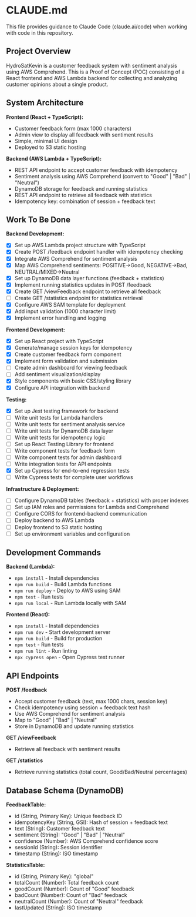 # CLAUDE.md

This file provides guidance to Claude Code (claude.ai/code) when working with code in this repository.

## Project Overview

HydroSatKevin is a customer feedback system with sentiment analysis using AWS Comprehend. This is a Proof of Concept (POC) consisting of a React frontend and AWS Lambda backend for collecting and analyzing customer opinions about a single product.

## System Architecture

**Frontend (React + TypeScript):**
- Customer feedback form (max 1000 characters)
- Admin view to display all feedback with sentiment results
- Simple, minimal UI design
- Deployed to S3 static hosting

**Backend (AWS Lambda + TypeScript):**
- REST API endpoint to accept customer feedback with idempotency
- Sentiment analysis using AWS Comprehend (convert to "Good" | "Bad" | "Neutral")
- DynamoDB storage for feedback and running statistics
- REST API endpoint to retrieve all feedback with statistics
- Idempotency key: combination of session + feedback text

## Work To Be Done

**Backend Development:**
- [x] Set up AWS Lambda project structure with TypeScript
- [x] Create POST /feedback endpoint handler with idempotency checking
- [x] Integrate AWS Comprehend for sentiment analysis
- [x] Map AWS Comprehend sentiments: POSITIVE→Good, NEGATIVE→Bad, NEUTRAL/MIXED→Neutral
- [x] Set up DynamoDB data layer functions (feedback + statistics)
- [x] Implement running statistics updates in POST /feedback
- [x] Create GET /viewFeedback endpoint to retrieve all feedback
- [ ] Create GET /statistics endpoint for statistics retrieval
- [x] Configure AWS SAM template for deployment
- [x] Add input validation (1000 character limit)
- [x] Implement error handling and logging

**Frontend Development:**
- [x] Set up React project with TypeScript
- [x] Generate/manage session keys for idempotency
- [x] Create customer feedback form component
- [x] Implement form validation and submission
- [ ] Create admin dashboard for viewing feedback
- [ ] Add sentiment visualization/display
- [x] Style components with basic CSS/styling library
- [x] Configure API integration with backend

**Testing:**
- [x] Set up Jest testing framework for backend
- [ ] Write unit tests for Lambda handlers
- [ ] Write unit tests for sentiment analysis service
- [ ] Write unit tests for DynamoDB data layer
- [ ] Write unit tests for idempotency logic
- [ ] Set up React Testing Library for frontend
- [ ] Write component tests for feedback form
- [ ] Write component tests for admin dashboard
- [ ] Write integration tests for API endpoints
- [x] Set up Cypress for end-to-end regression tests
- [ ] Write Cypress tests for complete user workflows

**Infrastructure & Deployment:**
- [ ] Configure DynamoDB tables (feedback + statistics) with proper indexes
- [ ] Set up IAM roles and permissions for Lambda and Comprehend
- [ ] Configure CORS for frontend-backend communication
- [ ] Deploy backend to AWS Lambda
- [ ] Deploy frontend to S3 static hosting
- [ ] Set up environment variables and configuration

## Development Commands

**Backend (Lambda):**
- `npm install` - Install dependencies
- `npm run build` - Build Lambda functions
- `npm run deploy` - Deploy to AWS using SAM
- `npm test` - Run tests
- `npm run local` - Run Lambda locally with SAM

**Frontend (React):**
- `npm install` - Install dependencies
- `npm run dev` - Start development server
- `npm run build` - Build for production
- `npm test` - Run tests
- `npm run lint` - Run linting
- `npx cypress open` - Open Cypress test runner

## API Endpoints

**POST /feedback**
- Accept customer feedback (text, max 1000 chars, session key)
- Check idempotency using session + feedback text hash
- Use AWS Comprehend for sentiment analysis
- Map to "Good" | "Bad" | "Neutral"
- Store in DynamoDB and update running statistics

**GET /viewFeedback**
- Retrieve all feedback with sentiment results

**GET /statistics**
- Retrieve running statistics (total count, Good/Bad/Neutral percentages)

## Database Schema (DynamoDB)

**FeedbackTable:**
- id (String, Primary Key): Unique feedback ID
- idempotencyKey (String, GSI): Hash of session + feedback text
- text (String): Customer feedback text
- sentiment (String): "Good" | "Bad" | "Neutral"
- confidence (Number): AWS Comprehend confidence score
- sessionId (String): Session identifier
- timestamp (String): ISO timestamp

**StatisticsTable:**
- id (String, Primary Key): "global"
- totalCount (Number): Total feedback count
- goodCount (Number): Count of "Good" feedback
- badCount (Number): Count of "Bad" feedback
- neutralCount (Number): Count of "Neutral" feedback
- lastUpdated (String): ISO timestamp